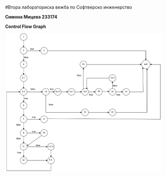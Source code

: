 #Втора лабораториска вежба по Софтверско инженерство

**Симона Мицева 233174**

**Control Flow Graph**

![Control Flow Graph](cfg.png)
